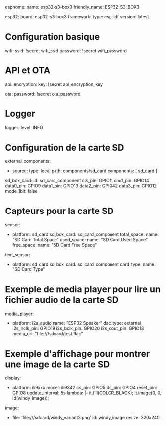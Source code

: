 esphome:
  name: esp32-s3-box3
  friendly_name: ESP32-S3-BOX3

esp32:
  board: esp32-s3-box3
  framework:
    type: esp-idf
    version: latest

# Configuration basique
wifi:
  ssid: !secret wifi_ssid
  password: !secret wifi_password

# API et OTA
api:
  encryption:
    key: !secret api_encryption_key

ota:
  password: !secret ota_password

# Logger
logger:
  level: INFO

# Configuration de la carte SD
external_components:
  - source:
      type: local
      path: components/sd_card
    components: [ sd_card ]

sd_box_card:
  id: sd_card_component
  clk_pin: GPIO11
  cmd_pin: GPIO14
  data0_pin: GPIO9
  data1_pin: GPIO13
  data2_pin: GPIO42
  data3_pin: GPIO12
  mode_1bit: false

# Capteurs pour la carte SD
sensor:
  - platform: sd_card
    sd_box_card: sd_card_component
    total_space:
      name: "SD Card Total Space"
    used_space:
      name: "SD Card Used Space"
    free_space:
      name: "SD Card Free Space"

text_sensor:
  - platform: sd_card
    sd_box_card: sd_card_component
    card_type:
      name: "SD Card Type"

# Exemple de media player pour lire un fichier audio de la carte SD
media_player:
  - platform: i2s_audio
    name: "ESP32 Speaker"
    dac_type: external
    i2s_lrclk_pin: GPIO19
    i2s_bclk_pin: GPIO20
    i2s_dout_pin: GPIO18
    media_url: "file:///sdcard/test.flac"

# Exemple d'affichage pour montrer une image de la carte SD
display:
  - platform: ili9xxx
    model: ili9342
    cs_pin: GPIO5
    dc_pin: GPIO4
    reset_pin: GPIO8
    update_interval: 5s
    lambda: |-
      it.fill(COLOR_BLACK);
      it.image(0, 0, id(windy_image));

image:
  - file: 'file:///sdcard/windy_variant3.png'
    id: windy_image
    resize: 320x240
